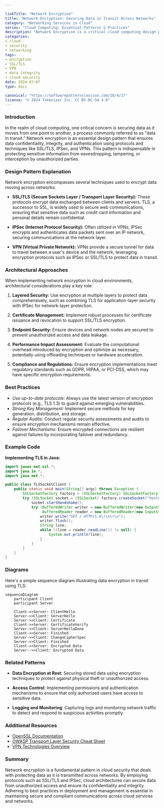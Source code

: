 ```yaml
---

linkTitle: "Network Encryption"
title: "Network Encryption: Securing Data in Transit Across Networks"
category: "Networking Services in Cloud"
series: "Cloud Computing: Essential Patterns & Practices"
description: "Network Encryption is a critical cloud computing design pattern focused on securing data while it traverses from one point to another within or outside of a cloud environment, using techniques such as SSL/TLS and VPNs to ensure confidentiality, data integrity, and authentication."
categories:
- cloud
- security
- networking
tags:
- encryption
- SSL/TLS
- VPN
- data integrity
- cloud security
date: 2024-07-07
type: docs

canonical: "https://softwarepatternslexicon.com/18/4/27"
license: "© 2024 Tokenizer Inc. CC BY-NC-SA 4.0"
---
```


### Introduction

In the realm of cloud computing, one critical concern is securing data as it moves from one point to another, a process commonly referred to as "data in transit." Network encryption is an essential design pattern that ensures data confidentiality, integrity, and authentication using protocols and techniques like SSL/TLS, IPSec, and VPNs. This pattern is indispensable in protecting sensitive information from eavesdropping, tampering, or interception by unauthorized parties.

### Design Pattern Explanation

Network encryption encompasses several techniques used to encrypt data moving across networks:

- **SSL/TLS (Secure Sockets Layer / Transport Layer Security):** These protocols encrypt data exchanged between clients and servers. TLS, a successor to SSL, is widely used to secure web communications, ensuring that sensitive data such as credit card information and personal details remain confidential.
  
- **IPSec (Internet Protocol Security):** Often utilized in VPNs, IPSec encrypts and authenticates data packets sent over an IP network, securing communications at the network layer.
  
- **VPN (Virtual Private Network):** VPNs provide a secure tunnel for data to travel between a user's device and the network, leveraging encryption protocols such as IPSec or SSL/TLS to protect data in transit.

### Architectural Approaches

When implementing network encryption in cloud environments, architectural considerations play a key role:

1. **Layered Security:** Use encryption at multiple layers to protect data comprehensively, such as combining TLS for application-layer security with IPSec for network-layer protection.
   
2. **Certificate Management:** Implement robust processes for certificate issuance and revocation to support SSL/TLS encryption.
   
3. **Endpoint Security:** Ensure devices and network nodes are secured to prevent unauthorized access and data leakage.
   
4. **Performance Impact Assessment:** Evaluate the computational overhead introduced by encryption and optimize as necessary, potentially using offloading techniques or hardware acceleration.
   
5. **Compliance and Regulations:** Ensure encryption implementations meet regulatory standards such as GDPR, HIPAA, or PCI-DSS, which may have specific encryption requirements.

### Best Practices

- *Use up-to-date protocols*: Always use the latest version of encryption protocols (e.g., TLS 1.3) to guard against emerging vulnerabilities.
- *Strong Key Management*: Implement secure methods for key generation, distribution, and storage.
- *Regular Audits*: Conduct regular security assessments and audits to ensure encryption mechanisms remain effective.
- *Failover Mechanisms*: Ensure encrypted connections are resilient against failures by incorporating failover and redundancy.

### Example Code

**Implementing TLS in Java:**

```java
import javax.net.ssl.*;
import java.io.*;
import java.net.*;

public class TLSSocketClient {
    public static void main(String[] args) throws Exception {
        SSLSocketFactory factory = (SSLSocketFactory) SSLSocketFactory.getDefault();
        try (SSLSocket socket = (SSLSocket) factory.createSocket("hostname", 443)) {
            socket.startHandshake();
            try (BufferedWriter writer = new BufferedWriter(new OutputStreamWriter(socket.getOutputStream()));
                 BufferedReader reader = new BufferedReader(new InputStreamReader(socket.getInputStream()))) {
                writer.write("GET / HTTP/1.0\r\n\r\n");
                writer.flush();
                String line;
                while ((line = reader.readLine()) != null) {
                    System.out.println(line);
                }
            }
        }
    }
}
```

### Diagrams

Here's a simple sequence diagram illustrating data encryption in transit using TLS:

```mermaid
sequenceDiagram
    participant Client
    participant Server
    
    Client->>Server: ClientHello
    Server->>Client: ServerHello
    Server->>Client: Certificate
    Client->>Server: CertificateVerify
    Server->>Client: ServerHelloDone
    Client->>Server: Finished
    Server->>Client: ChangeCipherSpec
    Server->>Client: Finished
    Client->>Server: Encrypted Data
    Server-->>Client: Encrypted Data
```

### Related Patterns

- **Data Encryption at Rest**: Securing stored data using encryption techniques to protect against physical theft or unauthorized access.
  
- **Access Control**: Implementing permissions and authentication mechanisms to ensure that only authorized users have access to sensitive data.

- **Logging and Monitoring**: Capturing logs and monitoring network traffic to detect and respond to suspicious activities promptly.

### Additional Resources

- [OpenSSL Documentation](https://www.openssl.org/docs/)
- [OWASP Transport Layer Security Cheat Sheet](https://cheatsheetseries.owasp.org/cheatsheets/Transport_Layer_Protection_Cheat_Sheet.html)
- [VPN Technologies Overview](https://tools.ietf.org/html/rfc2764)

### Summary

Network encryption is a fundamental pattern in cloud security that deals with protecting data as it is transmitted across networks. By employing protocols such as SSL/TLS and IPSec, cloud architectures can secure data from unauthorized access and ensure its confidentiality and integrity. Adhering to best practices in deployment and management is essential in maintaining secure and compliant communications across cloud services and networks.
